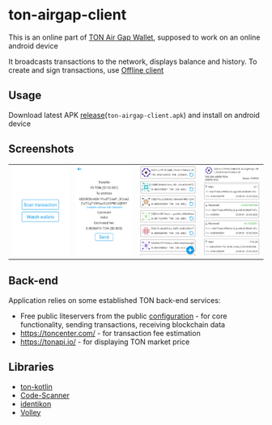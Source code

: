 # ton-airgap-client

This is an online part of [TON Air Gap Wallet](https://github.com/ton-offline-storage), supposed to work on an online android device

It broadcasts transactions to the network, displays balance and history. To create and sign transactions, use [Offline client](https://github.com/ton-offline-storage/ton-offline-client/tree/main)

## Usage

Download latest APK [release](https://github.com/ton-offline-storage/ton-airgap-client/releases)(`ton-airgap-client.apk`) and install on android device

## Screenshots
<table>
<tr></tr>
<tr>
    <td><img src="/screenshots/start.png"></td>
    <td><img src="/screenshots/transfer.png"></td>
   <td><img src="/screenshots/wallet_list.png"></td>
    <td><img src="/screenshots/account.png"></td>
</tr>
</table>

## Back-end

Application relies on some established TON back-end services:

- Free public liteservers from the public [configuration](https://ton.org/global-config.json) - for core functionality, sending transactions, receiving blockchain data
- https://toncenter.com/ - for transaction fee estimation
- https://tonapi.io/ - for displaying TON market price

## Libraries
- [ton-kotlin](https://github.com/ton-community/ton-kotlin)
- [Code-Scanner](https://github.com/yuriy-budiyev/code-scanner)
- [identikon](https://github.com/thibseisel/identikon)
- [Volley](https://google.github.io/volley/)
